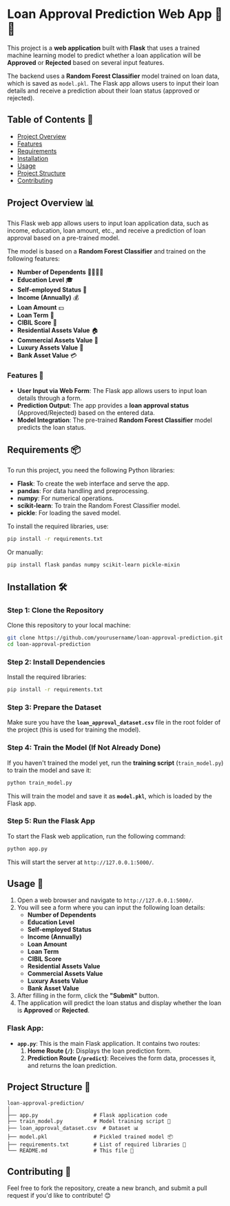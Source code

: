 # Loan Approval Prediction Web App 🏦🤖

This project is a **web application** built with **Flask** that uses a trained machine learning model to predict whether a loan application will be **Approved** or **Rejected** based on several input features.

The backend uses a **Random Forest Classifier** model trained on loan data, which is saved as `model.pkl`. The Flask app allows users to input their loan details and receive a prediction about their loan status (approved or rejected).

## Table of Contents 📑

- [Project Overview](#project-overview-)
- [Features](#features-)
- [Requirements](#requirements-)
- [Installation](#installation-)
- [Usage](#usage-)
- [Project Structure](#project-structure-)
- [Contributing](#contributing-)

## Project Overview 📊

This Flask web app allows users to input loan application data, such as income, education, loan amount, etc., and receive a prediction of loan approval based on a pre-trained model.

The model is based on a **Random Forest Classifier** and trained on the following features:

- **Number of Dependents** 👨‍👩‍👧‍👦
- **Education Level** 🎓
- **Self-employed Status** 💼
- **Income (Annually)** 💰
- **Loan Amount** 💵
- **Loan Term** 📅
- **CIBIL Score** 🏦
- **Residential Assets Value** 🏠
- **Commercial Assets Value** 💼
- **Luxury Assets Value** 💎
- **Bank Asset Value** 💳

### Features 🌟

- **User Input via Web Form**: The Flask app allows users to input loan details through a form.
- **Prediction Output**: The app provides a **loan approval status** (Approved/Rejected) based on the entered data.
- **Model Integration**: The pre-trained **Random Forest Classifier** model predicts the loan status.

## Requirements 📦

To run this project, you need the following Python libraries:

- **Flask**: To create the web interface and serve the app.
- **pandas**: For data handling and preprocessing.
- **numpy**: For numerical operations.
- **scikit-learn**: To train the Random Forest Classifier model.
- **pickle**: For loading the saved model.

To install the required libraries, use:

```bash
pip install -r requirements.txt
```

Or manually:

```bash
pip install flask pandas numpy scikit-learn pickle-mixin
```

## Installation 🛠️

### Step 1: Clone the Repository

Clone this repository to your local machine:

```bash
git clone https://github.com/yourusername/loan-approval-prediction.git
cd loan-approval-prediction
```

### Step 2: Install Dependencies

Install the required libraries:

```bash
pip install -r requirements.txt
```

### Step 3: Prepare the Dataset

Make sure you have the **`loan_approval_dataset.csv`** file in the root folder of the project (this is used for training the model).

### Step 4: Train the Model (If Not Already Done)

If you haven't trained the model yet, run the **training script** (`train_model.py`) to train the model and save it:

```bash
python train_model.py
```

This will train the model and save it as **`model.pkl`**, which is loaded by the Flask app.

### Step 5: Run the Flask App

To start the Flask web application, run the following command:

```bash
python app.py
```

This will start the server at `http://127.0.0.1:5000/`.

## Usage 📝

1. Open a web browser and navigate to `http://127.0.0.1:5000/`.
2. You will see a form where you can input the following loan details:
   - **Number of Dependents**
   - **Education Level**
   - **Self-employed Status**
   - **Income (Annually)**
   - **Loan Amount**
   - **Loan Term**
   - **CIBIL Score**
   - **Residential Assets Value**
   - **Commercial Assets Value**
   - **Luxury Assets Value**
   - **Bank Asset Value**
3. After filling in the form, click the **"Submit"** button.
4. The application will predict the loan status and display whether the loan is **Approved** or **Rejected**.

### Flask App:

- **`app.py`**: This is the main Flask application. It contains two routes:
  1. **Home Route (`/`)**: Displays the loan prediction form.
  2. **Prediction Route (`/predict`)**: Receives the form data, processes it, and returns the loan prediction.

## Project Structure 📂

```
loan-approval-prediction/
│
├── app.py                  # Flask application code
├── train_model.py          # Model training script 🤖
├── loan_approval_dataset.csv  # Dataset 📊
├── model.pkl               # Pickled trained model 📦
├── requirements.txt        # List of required libraries 📜
└── README.md               # This file 📖
```

## Contributing 🤝

Feel free to fork the repository, create a new branch, and submit a pull request if you'd like to contribute! 😊

